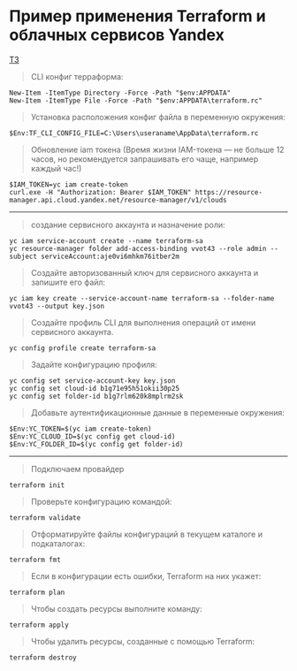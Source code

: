# Пример применения Terraform и облачных сервисов Yandex
[ТЗ](https://docs.itiscl.ru/vvot/2023-2024/tasks/task01/task01.html)

> CLI конфиг терраформа:
```
New-Item -ItemType Directory -Force -Path "$env:APPDATA"
New-Item -ItemType File -Force -Path "$env:APPDATA\terraform.rc"
```

> Установка расположения конфиг файла в переменную окружения:
```
$Env:TF_CLI_CONFIG_FILE=C:\Users\useraname\AppData\terraform.rc
```

> Обновление iam токена (Время жизни IAM-токена — не больше 12 часов, но рекомендуется запрашивать его чаще, например каждый час!)
```
$IAM_TOKEN=yc iam create-token
curl.exe -H "Authorization: Bearer $IAM_TOKEN" https://resource-manager.api.cloud.yandex.net/resource-manager/v1/clouds
```
_______________________________________________________________________________________________

> создание сервисного аккаунта и назначение роли:
```
yc iam service-account create --name terraform-sa
yc resource-manager folder add-access-binding vvot43 --role admin --subject serviceAccount:aje0vi6mhkm76itber2m
```

> Создайте авторизованный ключ для сервисного аккаунта и запишите его файл:
```
yc iam key create --service-account-name terraform-sa --folder-name vvot43 --output key.json
```

> Создайте профиль CLI для выполнения операций от имени сервисного аккаунта.
```
yc config profile create terraform-sa
```

> Задайте конфигурацию профиля:
```
yc config set service-account-key key.json
yc config set cloud-id b1g71e95h51okii30p25
yc config set folder-id b1g7rlm620k8mplrm2sk
```

> Добавьте аутентификационные данные в переменные окружения:
```
$Env:YC_TOKEN=$(yc iam create-token)
$Env:YC_CLOUD_ID=$(yc config get cloud-id)
$Env:YC_FOLDER_ID=$(yc config get folder-id)
```
_______________________________________________________________________________________________

> Подключаем провайдер
```
terraform init
```

> Проверьте конфигурацию командой:
```
terraform validate
```

> Отформатируйте файлы конфигураций в текущем каталоге и подкаталогах:
```
terraform fmt
```

> Если в конфигурации есть ошибки, Terraform на них укажет:
```
terraform plan
```

> Чтобы создать ресурсы выполните команду:
```
terraform apply
```

> Чтобы удалить ресурсы, созданные с помощью Terraform:
```
terraform destroy
```
